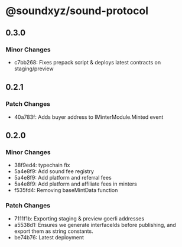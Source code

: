 # @soundxyz/sound-protocol

## 0.3.0

### Minor Changes

-   c7bb268: Fixes prepack script & deploys latest contracts on staging/preview

## 0.2.1

### Patch Changes

-   40a783f: Adds buyer address to IMinterModule.Minted event

## 0.2.0

### Minor Changes

-   38f9ed4: typechain fix
-   5a4e8f9: Add sound fee registry
-   5a4e8f9: Add platform and referral fees
-   5a4e8f9: Add platform and affiliate fees in minters
-   f535fd4: Removing baseMintData function

### Patch Changes

-   7111f1b: Exporting staging & preview goerli addresses
-   a5538d1: Ensures we generate interfaceIds before publishing, and export them as string constants.
-   be74b76: Latest deployment
